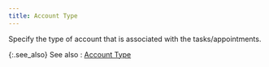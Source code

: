 ```yaml
---
title: Account Type
---
```



Specify the type of account that is associated with the tasks/appointments.


{:.see_also}
See also
: [Account  Type]({{site.cm_baseurl}}/misc/account_type_find_task_app_cm.html)
